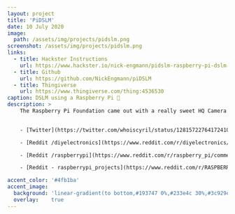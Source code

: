 ```yaml
---
layout: project
title: 'PiDSLM'
date: 10 July 2020
image:
  path: /assets/img/projects/pidslm.png
screenshot: /assets/img/projects/pidslm.png
links:
  - title: Hackster Instructions
    url: https://www.hackster.io/nick-engmann/pidslm-raspberry-pi-dslm-2a86c3
  - title: Github
    url: https://github.com/NickEngmann/piDSLM
  - title: Thingiverse
    url: https://www.thingiverse.com/thing:4536530
caption: DSLM using a Raspberry Pi 📸
description: >
    The Raspberry Pi Foundation came out with a really sweet HQ Camera Module this last May. With specs including a 12.3 MegaPixel sensor, C- and CS-mount lenses, and tripod mounting support - I got really excited to put my design skill to work to create an enclosure that could transform the new module into a standalone DSLM (Digital Single Lens Mirrorless). Something that I could charge up, and take with me to take pictures of personal projects, nature, and friends. So I took the time to design out an enclosure that employs a Raspberry Pi UPS, a 3.5" touchscreen, and a modular handgrip design so other DIY makers like myself can play with an open-source DSLM!

    
    - [Twitter](https://twitter.com/whoiscyril/status/1281572276417241089)

    - [Reddit /diyelectronics](https://www.reddit.com/r/diyelectronics/comments/hopg7u/pidslr_standalone_enclosure_for_the_123mp/)

    - [Reddit /raspberrypi](https://www.reddit.com/r/raspberry_pi/comments/hopebs/pidslr_standalone_enclosure_for_the_123mp/)

    - [Reddit - raspberrypi_projects](https://www.reddit.com/r/RASPBERRY_PI_PROJECTS/comments/hopfay/pidslr_standalone_enclosure_for_the_123mp/)

accent_color: '#4fb1ba'
accent_image:
  background: 'linear-gradient(to bottom,#193747 0%,#233e4c 30%,#3c929e 50%,#d5d5d4 70%,#cdccc8 100%)'
  overlay:    true
---
```

